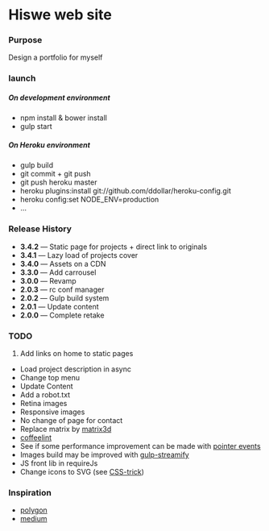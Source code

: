 # Hiswe web site

### Purpose

Design a portfolio for myself

### launch

##### On development environment
- npm install & bower install
- gulp start

##### On Heroku environment
- gulp build
- git commit + git push
- git push heroku master
- heroku plugins:install git://github.com/ddollar/heroku-config.git
- heroku config:set NODE_ENV=production
- …

### Release History

- **3.4.2** — Static page for projects + direct link to originals
- **3.4.1** — Lazy load of projects cover 
- **3.4.0** — Assets on a CDN
- **3.3.0** — Add carrousel
- **3.0.0** — Revamp
- **2.0.3** — rc conf manager
- **2.0.2** — Gulp build system
- **2.0.1** — Update content
- **2.0.0** — Complete retake

### TODO

1. Add links on home to static pages
- Load project description in async
- Change top menu
- Update Content
- Add a robot.txt
- Retina images
- Responsive images 
- No change of page for contact
- Replace matrix by [matrix3d](http://9elements.com/html5demos/matrix3d/)
- [coffeelint](https://www.npmjs.org/package/gulp-coffeelint/)
- See if some performance improvement can be made with [pointer events](http://www.thecssninja.com/javascript/pointer-events-60fps)
- Images build may be improved with [gulp-streamify](https://github.com/nfroidure/gulp-streamify)
- JS front lib in requireJs
- Change icons to SVG (see [CSS-trick](http://css-tricks.com/icon-fonts-vs-svg/))

### Inspiration

- [polygon](http://www.polygon.com/2014/4/7/5582644/mlb-14-the-show-review)
- [medium](https://medium.com/gulp-js-build/23812e4c9ec1)